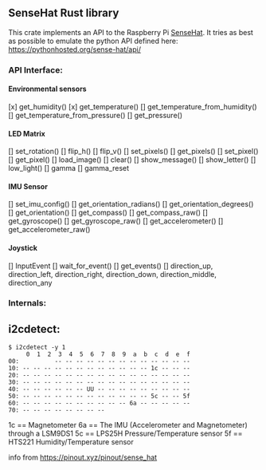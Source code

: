 ## SenseHat Rust library

This crate implements an API to the Raspberry Pi [SenseHat](https://www.raspberrypi.org/products/sense-hat/). It tries as best as possible to emulate the python API defined here: https://pythonhosted.org/sense-hat/api/

### API Interface:

#### Environmental sensors

[x] get_humidity()
[x] get_temperature()
[] get_temperature_from_humidity()
[] get_temperature_from_pressure()
[] get_pressure()

#### LED Matrix

[] set_rotation()
[] flip_h()
[] flip_v()
[] set_pixels()
[] get_pixels()
[] set_pixel()
[] get_pixel()
[] load_image()
[] clear()
[] show_message()
[] show_letter()
[] low_light()
[] gamma
[] gamma_reset

#### IMU Sensor

[] set_imu_config()
[] get_orientation_radians()
[] get_orientation_degrees()
[] get_orientation()
[] get_compass()
[] get_compass_raw()
[] get_gyroscope()
[] get_gyroscope_raw()
[] get_accelerometer()
[] get_accelerometer_raw()

#### Joystick

[] InputEvent
[] wait_for_event()
[] get_events()
[] direction_up, direction_left, direction_right, direction_down, direction_middle, direction_any


### Internals:

## i2cdetect:
```
$ i2cdetect -y 1
     0  1  2  3  4  5  6  7  8  9  a  b  c  d  e  f
00:          -- -- -- -- -- -- -- -- -- -- -- -- -- 
10: -- -- -- -- -- -- -- -- -- -- -- -- 1c -- -- -- 
20: -- -- -- -- -- -- -- -- -- -- -- -- -- -- -- -- 
30: -- -- -- -- -- -- -- -- -- -- -- -- -- -- -- -- 
40: -- -- -- -- -- -- UU -- -- -- -- -- -- -- -- -- 
50: -- -- -- -- -- -- -- -- -- -- -- -- 5c -- -- 5f 
60: -- -- -- -- -- -- -- -- -- -- 6a -- -- -- -- -- 
70: -- -- -- -- -- -- -- --   
```
1c == Magnetometer
6a == The IMU (Accelerometer and Magnetometer) through a LSM9DS1
5c == LPS25H Pressure/Temperature sensor
5f == HTS221 Humidity/Temperature sensor

info from https://pinout.xyz/pinout/sense_hat
